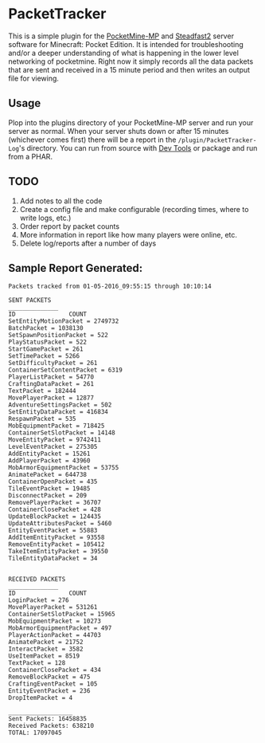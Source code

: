 # PacketTracker

This is a simple plugin for the [PocketMine-MP](https://github.com/PocketMine/PocketMine-MP) and [Steadfast2](https://github.com/Hydreon/Steadfast2)
server software for Minecraft: Pocket Edition. It is intended for troubleshooting and/or a deeper understanding of what is 
happening in the lower level networking of pocketmine. Right now it simply records all the data packets that are sent and
received in a 15 minute period and then writes an output file for viewing.  

## Usage

Plop into the plugins directory of your PocketMine-MP server and run your server as normal. When your server shuts down or
after 15 minutes (whichever comes first) there will be a report in the `/plugin/PacketTracker-Log`'s directory. You can run 
from source with [Dev Tools](http://forums.pocketmine.net/plugins/devtools.515/) or package and run from a PHAR.  

## TODO

1. Add notes to all the code 
2. Create a config file and make configurable (recording times, where to write logs, etc.)
3. Order report by packet counts
4. More information in report like how many players were online, etc. 
5. Delete log/reports after a number of days 


## Sample Report Generated: 

```
Packets tracked from 01-05-2016_09:55:15 through 10:10:14

SENT PACKETS
______________
ID               COUNT
SetEntityMotionPacket = 2749732
BatchPacket = 1038130
SetSpawnPositionPacket = 522
PlayStatusPacket = 522
StartGamePacket = 261
SetTimePacket = 5266
SetDifficultyPacket = 261
ContainerSetContentPacket = 6319
PlayerListPacket = 54770
CraftingDataPacket = 261
TextPacket = 182444
MovePlayerPacket = 12877
AdventureSettingsPacket = 502
SetEntityDataPacket = 416834
RespawnPacket = 535
MobEquipmentPacket = 718425
ContainerSetSlotPacket = 14148
MoveEntityPacket = 9742411
LevelEventPacket = 275305
AddEntityPacket = 15261
AddPlayerPacket = 43960
MobArmorEquipmentPacket = 53755
AnimatePacket = 644738
ContainerOpenPacket = 435
TileEventPacket = 19485
DisconnectPacket = 209
RemovePlayerPacket = 36707
ContainerClosePacket = 428
UpdateBlockPacket = 124435
UpdateAttributesPacket = 5460
EntityEventPacket = 55883
AddItemEntityPacket = 93558
RemoveEntityPacket = 105412
TakeItemEntityPacket = 39550
TileEntityDataPacket = 34


RECEIVED PACKETS
______________
ID               COUNT
LoginPacket = 276
MovePlayerPacket = 531261
ContainerSetSlotPacket = 15965
MobEquipmentPacket = 10273
MobArmorEquipmentPacket = 497
PlayerActionPacket = 44703
AnimatePacket = 21752
InteractPacket = 3582
UseItemPacket = 8519
TextPacket = 128
ContainerClosePacket = 434
RemoveBlockPacket = 475
CraftingEventPacket = 105
EntityEventPacket = 236
DropItemPacket = 4

__________________
Sent Packets: 16458835
Received Packets: 638210
TOTAL: 17097045

```
